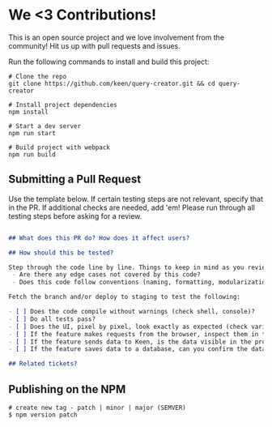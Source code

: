 # We <3 Contributions!

This is an open source project and we love involvement from the community! Hit us up with pull requests and issues.

Run the following commands to install and build this project:

```ssh
# Clone the repo
git clone https://github.com/keen/query-creator.git && cd query-creator

# Install project dependencies
npm install

# Start a dev server
npm run start

# Build project with webpack
npm run build

```

## Submitting a Pull Request

Use the template below. If certain testing steps are not relevant, specify that in the PR. If additional checks are needed, add 'em! Please run through all testing steps before asking for a review.


```markdown

## What does this PR do? How does it affect users?

## How should this be tested?

Step through the code line by line. Things to keep in mind as you review:
 - Are there any edge cases not covered by this code?
 - Does this code follow conventions (naming, formatting, modularization, etc) where applicable?

Fetch the branch and/or deploy to staging to test the following:

- [ ] Does the code compile without warnings (check shell, console)?
- [ ] Do all tests pass?
- [ ] Does the UI, pixel by pixel, look exactly as expected (check various screen sizes, including mobile)?
- [ ] If the feature makes requests from the browser, inspect them in the Web Inspector. Do they look as expected (parameters, headers, etc)?
- [ ] If the feature sends data to Keen, is the data visible in the project if you run an extraction (include link to collection/query)?
- [ ] If the feature saves data to a database, can you confirm the data is indeed created in the database?

## Related tickets?

```

## Publishing on the NPM

```ssh
# create new tag - patch | minor | major (SEMVER)
$ npm version patch
```
